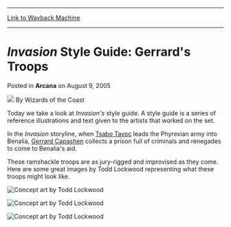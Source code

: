 
---
[Link to Wayback Machine](https://web.archive.org/web/20210429032156/https://magic.wizards.com/en/articles/archive/arcana/invasion-style-guide-gerrards-troops-2005-08-09)

[_metadata_:author]:- "Wizards of the Coast"
[_metadata_:description]:- "Today we take a look at Invasion's style guide. A style guide is a series of reference illustrations and text given to the artists that worked on the set. In the Invasion storyline, when Tsabo Tavoc leads the Phyrexian army into Benalia, Gerrard Capashen collects a prison full of criminals and renegades to come to Benalia's aid.These ramshackle troops are as jury-rigged and"
[_metadata_:generator]:- "Drupal 7 (http://drupal.org)"
[_metadata_:node]:- "608991"
[_metadata_:publish_date]:- "2005-08-09"
[_metadata_:source]:- "div-main-content"
[_metadata_:title]:- "Invasion Style Guide: Gerrard's Troops"
[_metadata_:wayback_capture_timestamp]:- "2021-04-29 03:21:56"
[_metadata_:wayback_raw_url]:- "https://web.archive.org/web/20210429032156id_/https://magic.wizards.com/en/articles/archive/arcana/invasion-style-guide-gerrards-troops-2005-08-09"
[_metadata_:wayback_url]:- "https://magic.wizards.com/en/articles/archive/arcana/invasion-style-guide-gerrards-troops-2005-08-09"
---


*Invasion* Style Guide: Gerrard's Troops
========================================



 Posted in **Arcana**
 on August 9, 2005 






![](https://media.magic.wizards.com/styles/auth_small/public/images/person/wizards_author.jpg)
By Wizards of the Coast











Today we take a look at *Invasion's* style guide. A style guide is a series of reference illustrations and text given to the artists that worked on the set. 

In the *Invasion* storyline, when [Tsabo Tavoc](http://gatherer.wizards.com/Pages/Card/Details.aspx?name=Tsabo+Tavoc) leads the Phyrexian army into Benalia, [Gerrard Capashen](http://gatherer.wizards.com/Pages/Card/Details.aspx?name=Gerrard+Capashen) collects a prison full of criminals and renegades to come to Benalia's aid.

These ramshackle troops are as jury-rigged and improvised as they come. Here are some great images by Todd Lockwood representing what these troops might look like.

![Concept art by Todd Lockwood](https://media.magic.wizards.com/image_legacy_migration/magic/images/mtgcom/arcana300/gerrardssoldiers1.jpg)

![Concept art by Todd Lockwood](https://media.magic.wizards.com/image_legacy_migration/magic/images/mtgcom/arcana300/gerrardssoldiers2.jpg)

![Concept art by Todd Lockwood](https://media.magic.wizards.com/image_legacy_migration/magic/images/mtgcom/arcana300/gerrardssoldiers3.jpg)








